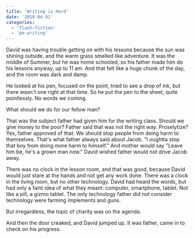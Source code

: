 ```yaml
---
title: 'Writing is Hard'
date: '2018-04-01'
categories:
  - 'flash-fiction'
  - 'pm-writing'
---
```


David was having trouble getting on with his lessons because the sun was shining
outside, and the warm grass smelled like adventure. It was the middle of Summer,
but he was home schooled, so his father made him do his lessons anyway, up to 11
am. And that felt like a huge chunk of the day, and the room was dark and damp.

<!-- truncate -->

He looked at his pen, focused on the point, tried to see a drop of ink, but
there wasn't one right at that time. So he put the pen to the sheet, quite
pointlessly. No words we coming.

What should we do for our fellow man?

That was the subject father had given him for the writing class. Should we give
money to the poor? Father said that was not the right way. Proselytize? Yes,
father approved of that. We should stop people from doing harm to themselves.
That's what father always said about Jacob. "I oughtta stop that boy from doing
more harm to himself." And mother would say "Leave him be, he's a grown man
now." David wished father would not drive Jacob away.

There was no clock in the lesson room, and that was good, because David would
just stare at the hands and not get any work done. There was a clock in the
living room, but no other technology. David had heard the words, but had only a
faint idea of what they meant: computer, smartphone, tablet. Not like a pill, a
gizmo tablet. The only technology father did not consider technology were
farming implements and guns.

But irregardless, the topic of charity was on the agenda.

And then the door creaked, and David jumped up. It was father, came in to check
on his progress.
